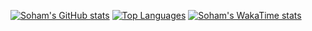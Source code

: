 [![Soham's GitHub stats](https://github-readme-stats.vercel.app/api?username=sohamM97&theme=tokyonight&count_private=true&show_icons=true)][def]
[![Top Languages](https://github-readme-stats.vercel.app/api/top-langs/?username=sohamM97&theme=tokyonight&layout=compact&hide=roff)][def]
[![Soham's WakaTime stats](https://github-readme-stats.vercel.app/api/wakatime?username=sohamM97&theme=tokyonight)](https://github.com/anuraghazra/github-readme-stats)

[def]: https://github.com/anuraghazra/github-readme-stats
